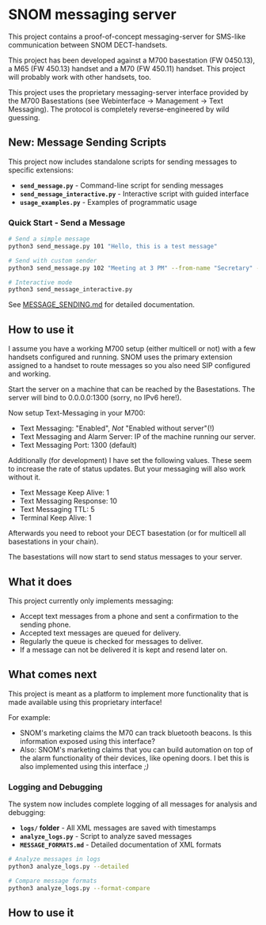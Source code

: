 # SNOM messaging server

This project contains a proof-of-concept messaging-server for
SMS-like communication between SNOM DECT-handsets.

This project has been developed against a M700 basestation (FW 0450.13),
a M65 (FW 450.13) handset and a M70 (FW 450.11) handset.
This project will probably work with other handsets, too.

This project uses the proprietary messaging-server interface provided by
the M700 Basestations (see Webinterface -> Management -> Text Messaging).
The protocol is completely reverse-engineered by wild guessing.

## New: Message Sending Scripts

This project now includes standalone scripts for sending messages to specific extensions:

-   **`send_message.py`** - Command-line script for sending messages
-   **`send_message_interactive.py`** - Interactive script with guided interface
-   **`usage_examples.py`** - Examples of programmatic usage

### Quick Start - Send a Message

```bash
# Send a simple message
python3 send_message.py 101 "Hello, this is a test message"

# Send with custom sender
python3 send_message.py 102 "Meeting at 3 PM" --from-name "Secretary" --from-ext 100

# Interactive mode
python3 send_message_interactive.py
```

See [MESSAGE_SENDING.md](MESSAGE_SENDING.md) for detailed documentation.

## How to use it

I assume you have a working M700 setup (either multicell or not) with a few
handsets configured and running.
SNOM uses the primary extension assigned to a handset to route messages so you
also need SIP configured and working.

Start the server on a machine that can be reached by the Basestations.
The server will bind to 0.0.0.0:1300 (sorry, no IPv6 here!).

Now setup Text-Messaging in your M700:

-   Text Messaging: "Enabled", _Not_ "Enabled without server"(!)
-   Text Messaging and Alarm Server: IP of the machine running our server.
-   Text Messaging Port: 1300 (default)

Additionally (for development) I have set the following values.
These seem to increase the rate of status updates. But your messaging will
also work without it.

-   Text Message Keep Alive: 1
-   Text Messaging Response: 10
-   Text Messaging TTL: 5
-   Terminal Keep Alive: 1

Afterwards you need to reboot your DECT basestation (or for multicell all
basestations in your chain).

The basestations will now start to send status messages to your server.

## What it does

This project currently only implements messaging:

-   Accept text messages from a phone and sent a confirmation to the sending phone.
-   Accepted text messages are queued for delivery.
-   Regularly the queue is checked for messages to deliver.
-   If a message can not be delivered it is kept and resend later on.

## What comes next

This project is meant as a platform to implement more functionality
that is made available using this proprietary interface!

For example:

-   SNOM's marketing claims the M70 can track bluetooth beacons.
    Is this information exposed using this interface?
-   Also: SNOM's marketing claims that you can build automation on top
    of the alarm functionality of their devices, like opening doors.
    I bet this is also implemented using this interface _;)_

### Logging and Debugging

The system now includes complete logging of all messages for analysis and debugging:

-   **`logs/` folder** - All XML messages are saved with timestamps
-   **`analyze_logs.py`** - Script to analyze saved messages
-   **`MESSAGE_FORMATS.md`** - Detailed documentation of XML formats

```bash
# Analyze messages in logs
python3 analyze_logs.py --detailed

# Compare message formats
python3 analyze_logs.py --format-compare
```

## How to use it
